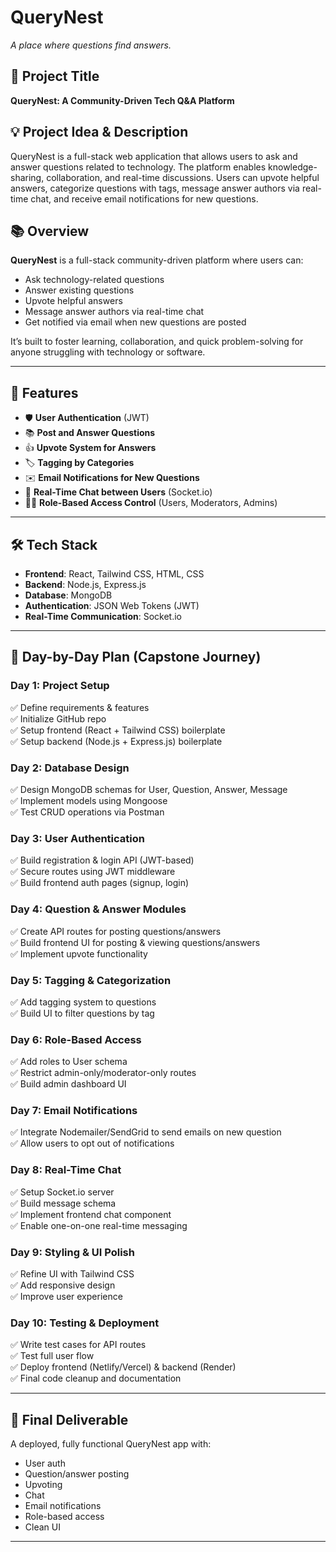 
# QueryNest

_A place where questions find answers._

## 📌 Project Title
**QueryNest: A Community-Driven Tech Q&A Platform**

## 💡 Project Idea & Description
QueryNest is a full-stack web application that allows users to ask and answer questions related to technology. The platform enables knowledge-sharing, collaboration, and real-time discussions. Users can upvote helpful answers, categorize questions with tags, message answer authors via real-time chat, and receive email notifications for new questions.

## 📚 Overview  
**QueryNest** is a full-stack community-driven platform where users can:  
- Ask technology-related questions  
- Answer existing questions  
- Upvote helpful answers  
- Message answer authors via real-time chat  
- Get notified via email when new questions are posted

It’s built to foster learning, collaboration, and quick problem-solving for anyone struggling with technology or software.

---

## 🚀 Features  
- 🛡️ **User Authentication** (JWT)  
- 📚 **Post and Answer Questions**  
- 👍 **Upvote System for Answers**  
- 🏷️ **Tagging by Categories**  
- ✉️ **Email Notifications for New Questions**  
- 💬 **Real-Time Chat between Users** (Socket.io)  
- 🧑‍⚖️ **Role-Based Access Control** (Users, Moderators, Admins)

---

## 🛠️ Tech Stack  
- **Frontend**: React, Tailwind CSS, HTML, CSS  
- **Backend**: Node.js, Express.js  
- **Database**: MongoDB  
- **Authentication**: JSON Web Tokens (JWT)  
- **Real-Time Communication**: Socket.io  

---

## 📅 Day-by-Day Plan (Capstone Journey)

### **Day 1: Project Setup**
✅ Define requirements & features  
✅ Initialize GitHub repo  
✅ Setup frontend (React + Tailwind CSS) boilerplate  
✅ Setup backend (Node.js + Express.js) boilerplate  

### **Day 2: Database Design**
✅ Design MongoDB schemas for User, Question, Answer, Message  
✅ Implement models using Mongoose  
✅ Test CRUD operations via Postman  

### **Day 3: User Authentication**
✅ Build registration & login API (JWT-based)  
✅ Secure routes using JWT middleware  
✅ Build frontend auth pages (signup, login)  

### **Day 4: Question & Answer Modules**
✅ Create API routes for posting questions/answers  
✅ Build frontend UI for posting & viewing questions/answers  
✅ Implement upvote functionality  

### **Day 5: Tagging & Categorization**
✅ Add tagging system to questions  
✅ Build UI to filter questions by tag  

### **Day 6: Role-Based Access**
✅ Add roles to User schema  
✅ Restrict admin-only/moderator-only routes  
✅ Build admin dashboard UI  

### **Day 7: Email Notifications**
✅ Integrate Nodemailer/SendGrid to send emails on new question  
✅ Allow users to opt out of notifications  

### **Day 8: Real-Time Chat**
✅ Setup Socket.io server  
✅ Build message schema  
✅ Implement frontend chat component  
✅ Enable one-on-one real-time messaging  

### **Day 9: Styling & UI Polish**
✅ Refine UI with Tailwind CSS  
✅ Add responsive design  
✅ Improve user experience  

### **Day 10: Testing & Deployment**
✅ Write test cases for API routes  
✅ Test full user flow  
✅ Deploy frontend (Netlify/Vercel) & backend (Render)  
✅ Final code cleanup and documentation  

---

## 🎉 Final Deliverable
A deployed, fully functional QueryNest app with:
- User auth
- Question/answer posting
- Upvoting
- Chat
- Email notifications
- Role-based access
- Clean UI

---
